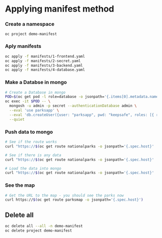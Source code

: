 # Applying manifest method

### Create a namespace
`oc project demo-manifest`

### Aply manifests
```sh
oc apply -f manifests/1-frontend.yaml
oc apply -f manifests/2-secret.yaml
oc apply -f manifests/3-backend.yaml
oc apply -f manifests/4-database.yaml
```
### Make a Databse in mongo
```sh
# Create a Database in mongo
POD=$(oc get pod -l role=database -o jsonpath='{.items[0].metadata.name}')
oc exec -it $POD -- \
  mongosh -u admin -p secret --authenticationDatabase admin \
  --eval 'use parksapp' \
  --eval 'db.createUser({user: "parksapp", pwd: "keepsafe", roles: [{ role: "dbAdmin", db: "parksapp" }, { role: "readWrite", db: "parksapp" }]})' \
  --quiet
```

### Push data to mongo
``` sh
# See if the route works
curl "https://$(oc get route nationalparks -o jsonpath='{.spec.host}' | tr -d '\n')/ws/info"

# See if there is any data
curl "https://$(oc get route nationalparks -o jsonpath='{.spec.host}' | tr -d '\n')/ws/data/all"

# Load the data into mongo
curl "https://$(oc get route nationalparks -o jsonpath='{.spec.host}' | tr -d '\n')/ws/data/load"
```
### See the map
```sh
# Get the URL to the map - you should see the parks now
curl https://$(oc get route parksmap -o jsonpath='{.spec.host}')
```

## Delete all
``` sh
oc delete all --all -n demo-manifest
oc delete project demo-manifest
```